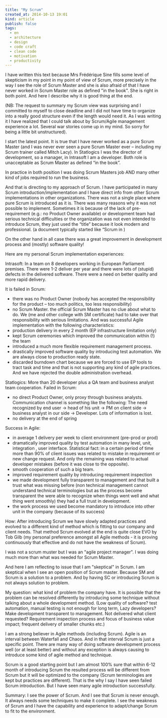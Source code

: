 ```yaml
---
title: "My Scrum"
created_at: 2014-10-13 19:01
kind: article
publish: false
tags:
  - en
  - architecture
  - design
  - code craft
  - clean code
  - motivation
  - productivity
---
```



I have written this text because Mrs  Frédérique Sine fills some level of skepticism in my point in my point of view of Scrum, more precisely in the way I see the role of Scrum Master and she is also afraid of that I have never worked in Scrum Master role as defined "in the book". She is right in both point. And here I describe why it is good thing at the end.

(NB: The request to summary my Scrum view was surprising and I committed to myself to close deadline and I did not have time to organize into a really good structure even if the length would need it. As I was writing it I have realized that I could talk about by Scrum/Agile management experience a lot. Several war stories come up in my mind. So sorry for being a little bit unstructured).

I start the latest point. It is true that I have never worked as a pure Scrum Master (and I was never ever seen a pure Scrum Master ever – including my Scrum trainer called Mitch Lacy). In Statlogics I was the director of development, so a manager, in Intrasoft I am a developer. Both role is unacceptable as Scrum Master as defined “in the book”.

In practice in both position I was doing Scrum Masters job AND many other kind of jobs required to run the business. 

And that is directing to my approach of Scrum. I have participated in many Scrum introduction/implementation and I have direct info from other Scrum implementations in other organizations. There was not a single place where pure Scrum is introduced as it is. There was many reasons why it was not possible to implement. Sometimes it is because of the lack of pre-requirement (e.g.: no Product Owner available) or development team had serious technical difficulties or the organization was not even intended to introduce Scrum, they just used the “title” because it look modern and professional. (a document typically started like “Scrum in <the name of company>)

On the other hand in all case there was a great improvement in development process and (mostly) software quality!

Here are my personal Scrum implementation experiences:

Intrasoft: In a team on 8 developers working in European Parliament premises. There were 1-2 deliver per year and there were lots of (stupid) defects in the delivered software. There were a need on better quality and more rapid delivery.

It is failed in Scrum: 
- there was no Product Owner (nobody has accepted the responsibility for the product – too much politics, too less responsibility)
- no Scrum Master. the official Scrum Master has no clue about what to do. We (me and other college with SM certificate) had to take over that responsibility with serious limitations.
And was successful Agile implementation with the following characteristics:
- production delivery in every 2 month (EP infrastructure limitation only)
- kept Scrum ceremonies which improved the communication within (!) the team
- introduced a much more flexible requirement management process. 
- drastically improved software quality by introducing test automation. We are always close to production ready state.
- discarded burndown chart because we are forced to use EP tools to tract task and time and that is not supporting any kind of agile practices. And we have rejected the double administration overhead.

Statlogics: More than 20 developer plus a QA team and business analyst team cooperation.
Failed in Scrum:
- no direct Product Owner,  only proxy through business analysts. Communication channel is something like the following: The need recognized by end user -> head of his unit -> PM on client side -> business analyst in our side -> Developer. Lots of information is lost.
- no delivery at the end of spring

Success in Agile:
- in average 1 delivery per week to client environment (pre-prod or prod)
- dramatically improved quality by test automation in many level, unit, integration , user interface. Statistical fact: in a certain period of time more than 90% of client issues was related to mistake in requirement or new change request. And only the remaining was related to actual developer mistakes (before it was close to the opposite).
- smooth cooperation of such a big team.
- improved requirement quality by introducing requirement inspection
- we made development fully transparent to management and that built a trust what was missing before (non technical management cannot understand technical terminologies but as the process become transparent the were able to recognize when things went well and what thing went smoothly) they had a full trust in development.
- the work process we used become mandatory to introduce into other unit in the company (because of its success)

How: After introducing Scrum we have slowly adapted practices and evolved to a different kind of method which is fitting to our company and client needs. That method Scrum evolved at the end is quite close EVO by Tob Gilb (my personal preference amongst all Agile methods - it is proving continuously that effective and do not have the weakness of Scrum).

I was not a scrum muster but I was an "agile project manager". I was doing much more than what was needed for Scrum Master.

And here I am reflecting to issue that I am "skeptical" in Scrum. I am skeptical when I see an open position of Scrum master. Because SM and Scrum is a solution to a problem. And by having  SC or introducing Scrum is not always solution to problem. 

My question: what kind of problem the company have. It is possible that the problem can be resolved differently by introducing some technique without talking about a whole development method. (Low quality of software? test automation, manual testing is not enough for long term, Lazy developers? Make development transparent to management. Not delivered what client requested? Requirement inspection process and focus of business value impact; frequent delivery of smaller chunks etc.) 

I am a strong believer in Agile methods (including Scrum). Agile is an interval between Waterfall and Chaos. And in that interval Scrum is just a specific point. There are many way of doing software development process well (or at least better) and without any exception is always causing to introduce some kind of agile method and technique.

Scrum is a good starting point but I am almost 100% sure that within 6-12 month of introducing Scrum the resulted process will be different from Scrum  but it will be optimized to the company (Scrum terminologies are kept but practices are different). That is the why I say I have seen failed Scrum introduction. But I have seen many agile introduction successfully.

Summary:
I see the power of Scrum. And I see that Scrum is never enough. It always needs some techniques to make it complete. I see the weakness of Scrum and I have the capability and experience to adapt/change Scrum to fit to the environment.
